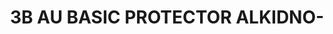 ---
layout: product
title: "3B AU BASIC PROTECTOR ALKIDNO-"
price: "300" 
desc: "Akrilna boja 17mL"
img_path: "/assets/img/A.MIG-0022.jpg"
brand: "AMMO"
available: true
special_offer: false
new: false
soon: false
cat: "020000"
subcat: "020100"
subsubcat: "020101"
sifra: "A.MIG-0022"
popular: false
---